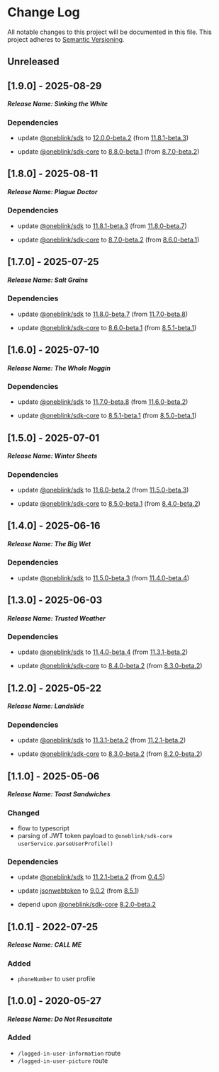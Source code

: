 # Change Log

All notable changes to this project will be documented in this file.
This project adheres to [Semantic Versioning](http://semver.org/).

## Unreleased

## [1.9.0] - 2025-08-29

##### Release Name: Sinking the White

### Dependencies

- update [@oneblink/sdk](https://www.npmjs.com/package/@oneblink/sdk) to [12.0.0-beta.2](https://github.com/oneblink/sdk-node-js/blob/master/CHANGELOG.md) (from [11.8.1-beta.3](https://github.com/oneblink/sdk-node-js/blob/master/CHANGELOG.md))

- update [@oneblink/sdk-core](https://www.npmjs.com/package/@oneblink/sdk-core) to [8.8.0-beta.1](https://github.com/oneblink/sdk-core-js/blob/master/CHANGELOG.md) (from [8.7.0-beta.2](https://github.com/oneblink/sdk-core-js/blob/master/CHANGELOG.md))

## [1.8.0] - 2025-08-11

##### Release Name: Plague Doctor

### Dependencies

- update [@oneblink/sdk](https://www.npmjs.com/package/@oneblink/sdk) to [11.8.1-beta.3](https://github.com/oneblink/sdk-node-js/blob/master/CHANGELOG.md) (from [11.8.0-beta.7](https://github.com/oneblink/sdk-node-js/blob/master/CHANGELOG.md))

- update [@oneblink/sdk-core](https://www.npmjs.com/package/@oneblink/sdk-core) to [8.7.0-beta.2](https://github.com/oneblink/sdk-core-js/blob/master/CHANGELOG.md) (from [8.6.0-beta.1](https://github.com/oneblink/sdk-core-js/blob/master/CHANGELOG.md))

## [1.7.0] - 2025-07-25

##### Release Name: Salt Grains

### Dependencies

- update [@oneblink/sdk](https://www.npmjs.com/package/@oneblink/sdk) to [11.8.0-beta.7](https://github.com/oneblink/sdk-node-js/blob/master/CHANGELOG.md) (from [11.7.0-beta.8](https://github.com/oneblink/sdk-node-js/blob/master/CHANGELOG.md))

- update [@oneblink/sdk-core](https://www.npmjs.com/package/@oneblink/sdk-core) to [8.6.0-beta.1](https://github.com/oneblink/sdk-core-js/blob/master/CHANGELOG.md) (from [8.5.1-beta.1](https://github.com/oneblink/sdk-core-js/blob/master/CHANGELOG.md))

## [1.6.0] - 2025-07-10

##### Release Name: The Whole Noggin

### Dependencies

- update [@oneblink/sdk](https://www.npmjs.com/package/@oneblink/sdk) to [11.7.0-beta.8](https://github.com/oneblink/sdk-node-js/blob/master/CHANGELOG.md) (from [11.6.0-beta.2](https://github.com/oneblink/sdk-node-js/blob/master/CHANGELOG.md))

- update [@oneblink/sdk-core](https://www.npmjs.com/package/@oneblink/sdk-core) to [8.5.1-beta.1](https://github.com/oneblink/sdk-core-js/blob/master/CHANGELOG.md) (from [8.5.0-beta.1](https://github.com/oneblink/sdk-core-js/blob/master/CHANGELOG.md))

## [1.5.0] - 2025-07-01

##### Release Name: Winter Sheets

### Dependencies

- update [@oneblink/sdk](https://www.npmjs.com/package/@oneblink/sdk) to [11.6.0-beta.2](https://github.com/oneblink/sdk-node-js/blob/master/CHANGELOG.md) (from [11.5.0-beta.3](https://github.com/oneblink/sdk-node-js/blob/master/CHANGELOG.md))

- update [@oneblink/sdk-core](https://www.npmjs.com/package/@oneblink/sdk-core) to [8.5.0-beta.1](https://github.com/oneblink/sdk-core-js/blob/master/CHANGELOG.md) (from [8.4.0-beta.2](https://github.com/oneblink/sdk-core-js/blob/master/CHANGELOG.md))

## [1.4.0] - 2025-06-16

##### Release Name: The Big Wet

### Dependencies

- update [@oneblink/sdk](https://www.npmjs.com/package/@oneblink/sdk) to [11.5.0-beta.3](https://github.com/oneblink/sdk-node-js/blob/master/CHANGELOG.md) (from [11.4.0-beta.4](https://github.com/oneblink/sdk-node-js/blob/master/CHANGELOG.md))

## [1.3.0] - 2025-06-03

##### Release Name: Trusted Weather

### Dependencies

- update [@oneblink/sdk](https://www.npmjs.com/package/@oneblink/sdk) to [11.4.0-beta.4](https://github.com/oneblink/sdk-node-js/blob/master/CHANGELOG.md) (from [11.3.1-beta.2](https://github.com/oneblink/sdk-node-js/blob/master/CHANGELOG.md))

- update [@oneblink/sdk-core](https://www.npmjs.com/package/@oneblink/sdk-core) to [8.4.0-beta.2](https://github.com/oneblink/sdk-core-js/blob/master/CHANGELOG.md) (from [8.3.0-beta.2](https://github.com/oneblink/sdk-core-js/blob/master/CHANGELOG.md))

## [1.2.0] - 2025-05-22

##### Release Name: Landslide

### Dependencies

- update [@oneblink/sdk](https://www.npmjs.com/package/@oneblink/sdk) to [11.3.1-beta.2](https://github.com/oneblink/sdk-node-js/blob/master/CHANGELOG.md) (from [11.2.1-beta.2](https://github.com/oneblink/sdk-node-js/blob/master/CHANGELOG.md))

- update [@oneblink/sdk-core](https://www.npmjs.com/package/@oneblink/sdk-core) to [8.3.0-beta.2](https://github.com/oneblink/sdk-core-js/blob/master/CHANGELOG.md) (from [8.2.0-beta.2](https://github.com/oneblink/sdk-core-js/blob/master/CHANGELOG.md))

## [1.1.0] - 2025-05-06

##### Release Name: Toast Sandwiches

### Changed

- flow to typescript
- parsing of JWT token payload to `@oneblink/sdk-core` `userService.parseUserProfile()`

### Dependencies

- update [@oneblink/sdk](https://www.npmjs.com/package/@oneblink/sdk) to [11.2.1-beta.2](https://github.com/oneblink/sdk-node-js/blob/master/CHANGELOG.md) (from [0.4.5](https://github.com/oneblink/sdk-node-js/releases/tag/0.4.5))

- update [jsonwebtoken](https://www.npmjs.com/package/jsonwebtoken) to [9.0.2](https://github.com/auth0/node-jsonwebtoken/blob/master/CHANGELOG.md) (from [8.5.1](https://github.com/auth0/node-jsonwebtoken/blob/master/CHANGELOG.md))

- depend upon [@oneblink/sdk-core](https://www.npmjs.com/package/@oneblink/sdk-core) [8.2.0-beta.2](https://github.com/oneblink/sdk-core-js/blob/master/CHANGELOG.md)

## [1.0.1] - 2022-07-25

##### Release Name: CALL ME

### Added

- `phoneNumber` to user profile

## [1.0.0] - 2020-05-27

##### Release Name: Do Not Resuscitate

### Added

- `/logged-in-user-information` route
- `/logged-in-user-picture` route
